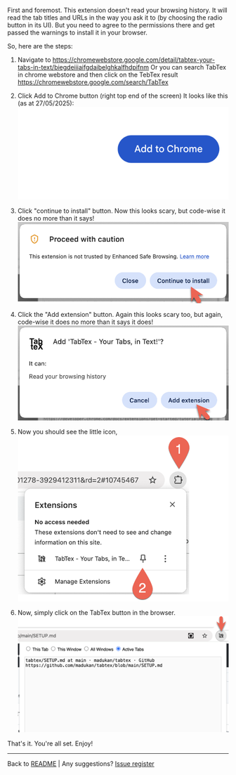 First and foremost. This extension doesn't read your browsing history. It will read the tab titles and URLs in the way you ask it to (by choosing the radio button in its UI). But you need to agree to the permissions there and get passed the warnings to install it in your browser.

So, here are the steps:

1) Navigate to https://chromewebstore.google.com/detail/tabtex-your-tabs-in-text/biegdeiiiaifgdaibelghkalfhdpifnm
   Or you can search TabTex in chrome webstore and then click on the TebTex result
   https://chromewebstore.google.com/search/TabTex

2) Click Add to Chrome button (right top end of the screen)
   It looks like this (as at 27/05/2025):
   ![|450](resources/step-01.png)
3) Click "continue to install" button.
   Now this looks scary, but code-wise it does no more than it says!
![|450](resources/step-02.png)

4) Click the "Add extension" button.
   Again this looks scary too, but again, code-wise it does no more than it says it does!
![|450](resources/step-03.png)

5) Now you should see the little icon, 
   ![450](resources/step-04.png)
6) Now, simply click on the TabTex button in the browser.
![](resources/step-05.png)


That's it. You're all set. Enjoy!



---
Back to [README](README.md) | Any suggestions? [Issue register](https://github.com/madukan/tabtex/issues)


